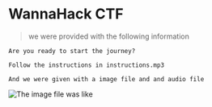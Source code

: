 # WannaHack CTF
> we were provided with the following information
```
Are you ready to start the journey?

Follow the instructions in instructions.mp3

And we were given with a image file and and audio file

```
![The image file was like](/home/triyambak/Downloads/ctf/forensics)

